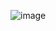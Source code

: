 ![image](https://github.com/zstojkovic00/OAuth2.0/assets/57263190/a6054dce-a383-485f-823b-37818cedde96)
